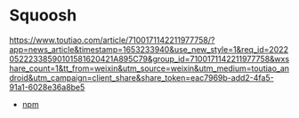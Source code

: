 # Squoosh

https://www.toutiao.com/article/7100171142211977758/?app=news_article&timestamp=1653233940&use_new_style=1&req_id=202205222338590101581620421A895C79&group_id=7100171142211977758&wxshare_count=1&tt_from=weixin&utm_source=weixin&utm_medium=toutiao_android&utm_campaign=client_share&share_token=eac7969b-add2-4fa5-91a1-6028e36a8be5

- [npm](https://www.npmjs.com/package/@squoosh/lib)